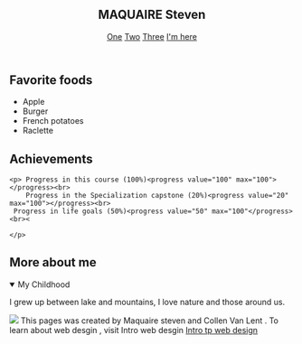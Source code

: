<!DOCTYPE html>
<head>
<html lang="en">
<meta charset="UTF-8">
	<title>
		Personal project steven
	</title>
</head>

<body> 
<header> <h2>MAQUAIRE Steven</h2>
<nav> 
	<a href="#">One</a>	
	<a href="#">Two</a>
	<a href="#">Three</a>
	<a href="#">I'm here</a>
</nav>
</header>
<section>
	<h2>Favorite foods</h2>
<ul>
	<li>Apple</li>
	<li>Burger</li>
	<li>French potatoes</li>
	<li>Raclette</li>
</ul>
</section>
<section> 
<h2> Achievements</h2>

    <p> Progress in this course (100%)<progress value="100" max="100"></progress><br>
        Progress in the Specialization capstone (20%)<progress value="20" max="100"></progress><br>
     Progress in life goals (50%)<progress value="50" max="100"</progress><br><
        
    </p>
</section>
<section>
<h2>More about me</h2>
<details open>
 <summary>My Childhood</summary>
<p>I grew up between lake and mountains, I love nature and those around us.</p>
</details>
</section>
<footer>
	<p> <img src="http://www.intro-webdesign.com/images/newlogo.png">
		This pages was created by Maquaire steven and Collen Van Lent . To learn about web desgin , visit Intro web desgin
<a href="http://www.intro-webdesign.com">Intro tp web design</a>
	</p>
</footer>
</body>
</html>
